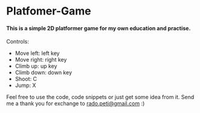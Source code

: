 # Platfomer-Game
#### This is a simple 2D platformer game for my own education and practise.
Controls:

- Move left: left key
- Move right: right key
- Climb up: up key
- Climb down: down key
- Shoot: C
- Jump: X

Feel free to use the code, code snippets or just get some idea from it.
Send me a thank you for exchange to rado.peti@gmail.com :)

